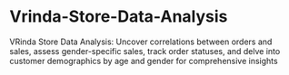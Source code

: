 # Vrinda-Store-Data-Analysis
VRinda Store Data Analysis: Uncover correlations between orders and sales, assess gender-specific sales, track order statuses, and delve into customer demographics by age and gender for comprehensive insights

